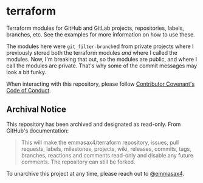 # terraform

Terraform modules for GitHub and GitLab projects, repositories, labels, branches, etc. See the examples for more information on how to use these.

The modules here were `git filter-branch`ed from private projects where I previously stored both the terraform modules _and_ where I called the modules. Now, I'm breaking that out, so the modules are public, and where I call the modules are private. That's why some of the commit messages may look a bit funky.

When interacting with this repository, please follow [Contributor Covenant's Code of Conduct](https://contributor-covenant.org).

## Archival Notice

This repository has been archived and designated as read-only. From GitHub's documentation:

> This will make the emmasax4/terraform repository, issues, pull requests, labels, milestones, projects, wiki, releases, commits, tags, branches, reactions and comments read-only and disable any future comments. The repository can still be forked.

To unarchive this project at any time, please reach out to [@emmasax4](mailto:emma.sax4@gmail.com).
